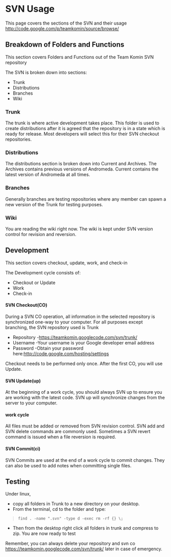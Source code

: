 # SVN Usage #
This page covers the sections of the SVN and their usage
http://code.google.com/p/teamkomin/source/browse/


## Breakdown of Folders and Functions ##
This section covers Folders and Functions out of the Team Komin SVN repository

The SVN is broken down into sections:
  * Trunk
  * Distributions
  * Branches
  * Wiki
### Trunk ###
The trunk is where active development takes place.  This folder is used to create distributions after it is agreed that the repository is in a state which is ready for release. Most developers will select this for their SVN checkout repositories.
### Distributions ###
The distributions section is broken down into Current and Archives. The Archives contains previous versions of Andromeda.   Current contains the latest version of Andromeda at all times.
### Branches ###
Generally branches are testing repositories where any member can spawn a new version of the Trunk for testing purposes.
### Wiki ###
You are reading the wiki right now. The wiki is kept under SVN version control for revision and reversion.

## Development ##
This section covers checkout, update, work, and check-in

The Development cycle consists of:
  * Checkout or Update
  * Work
  * Check-in


#### SVN Checkout(CO) ####
During a SVN CO operation, all information in the selected repository is synchronized one-way to your computer.  For all purposes except branching, the SVN repository used is Trunk

  * Repository -https://teamkomin.googlecode.com/svn/trunk/
  * Username   -Your username is your Google developer email address
  * Password   -Obtain your password here:http://code.google.com/hosting/settings

Checkout needs to be performed only once.  After the first CO, you will use Update.

#### SVN Update(up) ####
At the beginning of a work cycle, you should always SVN up to ensure you are working with the latest code.   SVN up will synchronize changes from the server to your computer.

#### work cycle ####
All files must be added or removed from SVN revision control.   SVN add and SVN delete commands are commonly used.  Sometimes a SVN revert command is issued when a file reversion is required.

#### SVN Commit(ci) ####
SVN Commits are used at the end of a work cycle to commit changes.  They can also be used to add notes when committing single files.


## Testing ##

Under linux,
  * copy all folders in Trunk to a new directory on your desktop.
  * From the terminal, cd to the folder and type:
> `find . -name ".svn" -type d -exec rm -rf {} \;`
  * Then from the desktop right click all folders in trunk and compress to zip.
You are now ready to test


Remember, you can always delete your repository and svn co https://teamkomin.googlecode.com/svn/trunk/ later in case of emergency.